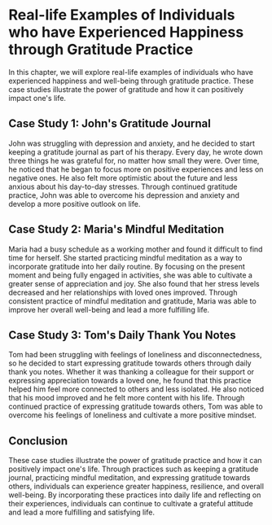 # Real-life Examples of Individuals who have Experienced Happiness through Gratitude Practice

In this chapter, we will explore real-life examples of individuals who have experienced happiness and well-being through gratitude practice. These case studies illustrate the power of gratitude and how it can positively impact one's life.

Case Study 1: John's Gratitude Journal
--------------------------------------

John was struggling with depression and anxiety, and he decided to start keeping a gratitude journal as part of his therapy. Every day, he wrote down three things he was grateful for, no matter how small they were. Over time, he noticed that he began to focus more on positive experiences and less on negative ones. He also felt more optimistic about the future and less anxious about his day-to-day stresses. Through continued gratitude practice, John was able to overcome his depression and anxiety and develop a more positive outlook on life.

Case Study 2: Maria's Mindful Meditation
----------------------------------------

Maria had a busy schedule as a working mother and found it difficult to find time for herself. She started practicing mindful meditation as a way to incorporate gratitude into her daily routine. By focusing on the present moment and being fully engaged in activities, she was able to cultivate a greater sense of appreciation and joy. She also found that her stress levels decreased and her relationships with loved ones improved. Through consistent practice of mindful meditation and gratitude, Maria was able to improve her overall well-being and lead a more fulfilling life.

Case Study 3: Tom's Daily Thank You Notes
-----------------------------------------

Tom had been struggling with feelings of loneliness and disconnectedness, so he decided to start expressing gratitude towards others through daily thank you notes. Whether it was thanking a colleague for their support or expressing appreciation towards a loved one, he found that this practice helped him feel more connected to others and less isolated. He also noticed that his mood improved and he felt more content with his life. Through continued practice of expressing gratitude towards others, Tom was able to overcome his feelings of loneliness and cultivate a more positive mindset.

Conclusion
----------

These case studies illustrate the power of gratitude practice and how it can positively impact one's life. Through practices such as keeping a gratitude journal, practicing mindful meditation, and expressing gratitude towards others, individuals can experience greater happiness, resilience, and overall well-being. By incorporating these practices into daily life and reflecting on their experiences, individuals can continue to cultivate a grateful attitude and lead a more fulfilling and satisfying life.


